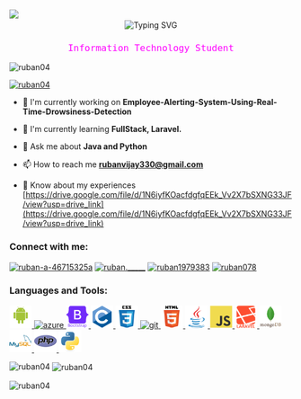# <div align="center">
  <img src="https://capsule-render.vercel.app/api?type=waving&color=gradient&customColorList=0,ff00ff,00ff00,ff0000&height=240&section=header&text=Ruban%20A&fontSize=90&animation=fadeIn&fontAlignY=38&desc=Full%20Stack%20Developer%20&descAlignY=58&descAlign=50"/>
</div>
<div align="center">
  <img src="https://readme-typing-svg.herokuapp.com?font=Fira+Code&weight=600&size=40&pause=1000&color=FF00FF&center=true&vCenter=true&width=600&height=100&lines=Full+Stack+Developer;Problem+Solver;Tea+%E2%98%95+%3D+Code+%F0%9F%92%BB;Always+Learning" alt="Typing SVG" />
</div>


<h3 align="center" style="color: #FF00FF; font-weight: 500; font-family: 'Fira Code', monospace;">Information Technology Student</h3>

<p align="left"> <img src="https://komarev.com/ghpvc/?username=ruban04&label=Profile%20views&color=0e75b6&style=flat" alt="ruban04" /> </p>

<p align="left"> <a href="https://github.com/ryo-ma/github-profile-trophy"><img src="https://github-profile-trophy.vercel.app/?username=ruban04&theme=tokyonight&no-frame=true&no-bg=true&margin-w=4&row=1" alt="ruban04" /></a> </p>

- 🔭 I'm currently working on **Employee-Alerting-System-Using-Real-Time-Drowsiness-Detection**

- 🌱 I'm currently learning **FullStack, Laravel.**

- 💬 Ask me about **Java and Python**

- 📫 How to reach me **rubanvijay330@gmail.com**

- 📄 Know about my experiences [https://drive.google.com/file/d/1N6iyfKOacfdgfqEEk_Vv2X7bSXNG33JF/view?usp=drive_link](https://drive.google.com/file/d/1N6iyfKOacfdgfqEEk_Vv2X7bSXNG33JF/view?usp=drive_link)

<h3 align="left">Connect with me:</h3>
<p align="left">
<a href="https://linkedin.com/in/ruban-a-46715325a" target="blank"><img align="center" src="https://raw.githubusercontent.com/rahuldkjain/github-profile-readme-generator/master/src/images/icons/Social/linked-in-alt.svg" alt="ruban-a-46715325a" height="30" width="40" /></a>
<a href="https://instagram.com/ruban.____" target="blank"><img align="center" src="https://raw.githubusercontent.com/rahuldkjain/github-profile-readme-generator/master/src/images/icons/Social/instagram.svg" alt="ruban._____" height="30" width="40" /></a>
<a href="https://twitter.com/ruban1979383" target="blank"><img align="center" src="https://upload.wikimedia.org/wikipedia/commons/5/57/X_logo_2023_%28white%29.png" alt="ruban1979383" height="30" width="30" /></a>
<a href="https://www.hackerrank.com/ruban078" target="blank"><img align="center" src="https://raw.githubusercontent.com/rahuldkjain/github-profile-readme-generator/master/src/images/icons/Social/hackerrank.svg" alt="ruban078" height="30" width="40" /></a>
</p>

<h3 align="left">Languages and Tools:</h3>
<p align="left"> <a href="https://developer.android.com" target="_blank" rel="noreferrer"> <img src="https://raw.githubusercontent.com/devicons/devicon/master/icons/android/android-original-wordmark.svg" alt="android" width="40" height="40"/> </a> <a href="https://azure.microsoft.com/en-in/" target="_blank" rel="noreferrer"> <img src="https://www.vectorlogo.zone/logos/microsoft_azure/microsoft_azure-icon.svg" alt="azure" width="40" height="40"/> </a> <a href="https://getbootstrap.com" target="_blank" rel="noreferrer"> <img src="https://raw.githubusercontent.com/devicons/devicon/master/icons/bootstrap/bootstrap-plain-wordmark.svg" alt="bootstrap" width="40" height="40"/> </a> <a href="https://www.cprogramming.com/" target="_blank" rel="noreferrer"> <img src="https://raw.githubusercontent.com/devicons/devicon/master/icons/c/c-original.svg" alt="c" width="40" height="40"/> </a> <a href="https://www.w3schools.com/css/" target="_blank" rel="noreferrer"> <img src="https://raw.githubusercontent.com/devicons/devicon/master/icons/css3/css3-original-wordmark.svg" alt="css3" width="40" height="40"/> </a> <a href="https://git-scm.com/" target="_blank" rel="noreferrer"> <img src="https://www.vectorlogo.zone/logos/git-scm/git-scm-icon.svg" alt="git" width="40" height="40"/> </a> <a href="https://www.w3.org/html/" target="_blank" rel="noreferrer"> <img src="https://raw.githubusercontent.com/devicons/devicon/master/icons/html5/html5-original-wordmark.svg" alt="html5" width="40" height="40"/> </a> <a href="https://www.java.com" target="_blank" rel="noreferrer"> <img src="https://raw.githubusercontent.com/devicons/devicon/master/icons/java/java-original.svg" alt="java" width="40" height="40"/> </a> <a href="https://developer.mozilla.org/en-US/docs/Web/JavaScript" target="_blank" rel="noreferrer"> <img src="https://raw.githubusercontent.com/devicons/devicon/master/icons/javascript/javascript-original.svg" alt="javascript" width="40" height="40"/> </a> <a href="https://laravel.com/" target="_blank" rel="noreferrer"> <img src="https://raw.githubusercontent.com/devicons/devicon/master/icons/laravel/laravel-plain-wordmark.svg" alt="laravel" width="40" height="40"/> </a> <a href="https://www.mongodb.com/" target="_blank" rel="noreferrer"> <img src="https://raw.githubusercontent.com/devicons/devicon/master/icons/mongodb/mongodb-original-wordmark.svg" alt="mongodb" width="40" height="40"/> </a> <a href="https://www.mysql.com/" target="_blank" rel="noreferrer"> <img src="https://raw.githubusercontent.com/devicons/devicon/master/icons/mysql/mysql-original-wordmark.svg" alt="mysql" width="40" height="40"/> </a> <a href="https://www.php.net" target="_blank" rel="noreferrer"> <img src="https://raw.githubusercontent.com/devicons/devicon/master/icons/php/php-original.svg" alt="php" width="40" height="40"/> </a> <a href="https://www.python.org" target="_blank" rel="noreferrer"> <img src="https://raw.githubusercontent.com/devicons/devicon/master/icons/python/python-original.svg" alt="python" width="40" height="40"/> </a> </p>

<p><img align="left" src="https://github-readme-stats.vercel.app/api/top-langs?username=ruban04&show_icons=true&locale=en&layout=compact&theme=tokyonight&hide_border=true" alt="ruban04" /></p>

<p>&nbsp;<img align="center" src="https://github-readme-stats.vercel.app/api?username=ruban04&show_icons=true&locale=en&theme=tokyonight&hide_border=true" alt="ruban04" /></p>

<p><img align="center" src="https://github-readme-streak-stats.herokuapp.com/?user=ruban04&theme=tokyonight&hide_border=true" alt="ruban04" /></p>

